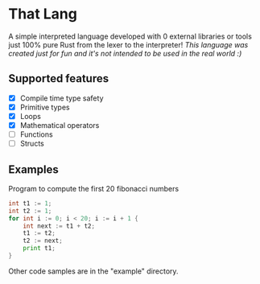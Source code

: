 # That Lang
A simple interpreted language developed with 0 external libraries or tools just 100% pure Rust from the lexer to the interpreter!
*This language was created just for fun and it's not intended to be used in the real world :)*

## Supported features
- [x] Compile time type safety
- [x] Primitive types
- [x] Loops
- [x] Mathematical operators
- [ ] Functions
- [ ] Structs

## Examples
Program to compute the first 20 fibonacci numbers
```go
int t1 := 1;
int t2 := 1;
for int i := 0; i < 20; i := i + 1 {
	int next := t1 + t2;
	t1 := t2;
	t2 := next;
	print t1;
}
```
Other code samples are in the "example" directory.
